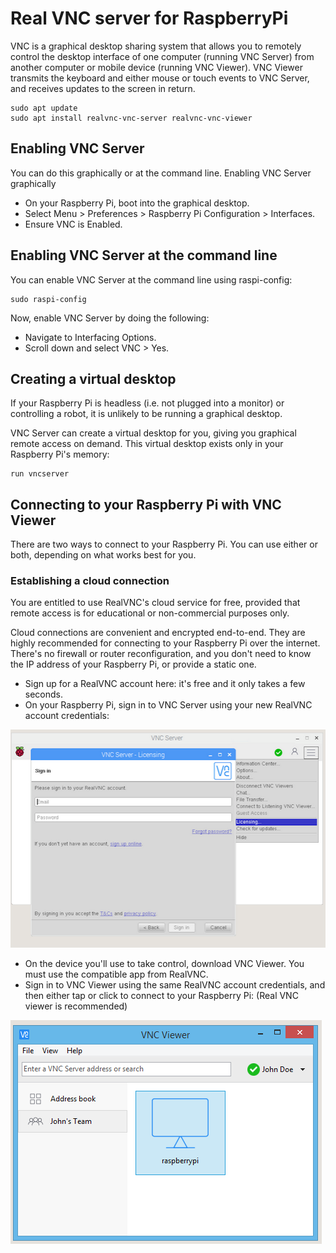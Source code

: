 # Real VNC server for RaspberryPi
VNC is a graphical desktop sharing system that allows you to remotely control the desktop interface of one computer (running VNC Server) from another computer or mobile device (running VNC Viewer). VNC Viewer transmits the keyboard and either mouse or touch events to VNC Server, and receives updates to the screen in return.

```shell
sudo apt update
sudo apt install realvnc-vnc-server realvnc-vnc-viewer
```


## Enabling VNC Server

You can do this graphically or at the command line.
Enabling VNC Server graphically

* On your Raspberry Pi, boot into the graphical desktop.
* Select Menu > Preferences > Raspberry Pi Configuration > Interfaces.
* Ensure VNC is Enabled.

## Enabling VNC Server at the command line

You can enable VNC Server at the command line using raspi-config:

```shell
sudo raspi-config
```

Now, enable VNC Server by doing the following:

* Navigate to Interfacing Options.
* Scroll down and select VNC > Yes.


## Creating a virtual desktop

If your Raspberry Pi is headless (i.e. not plugged into a monitor) or controlling a robot, it is unlikely to be running a graphical desktop.

VNC Server can create a virtual desktop for you, giving you graphical remote access on demand. This virtual desktop exists only in your Raspberry Pi's memory:

```shell
run vncserver
```

## Connecting to your Raspberry Pi with VNC Viewer

There are two ways to connect to your Raspberry Pi. You can use either or both, depending on what works best for you.

### Establishing a cloud connection

You are entitled to use RealVNC's cloud service for free, provided that remote access is for educational or non-commercial purposes only.

Cloud connections are convenient and encrypted end-to-end. They are highly recommended for connecting to your Raspberry Pi over the internet. There's no firewall or router reconfiguration, and you don't need to know the IP address of your Raspberry Pi, or provide a static one.

* Sign up for a RealVNC account here: it's free and it only takes a few seconds.
* On your Raspberry Pi, sign in to VNC Server using your new RealVNC account credentials:

![cloud connect](images/REALVNC_CLOUD_CONNECT.png)

* On the device you'll use to take control, download VNC Viewer. You must use the compatible app from RealVNC.
* Sign in to VNC Viewer using the same RealVNC account credentials, and then either tap or click to connect to your Raspberry Pi: (Real VNC viewer is recommended)

![vnc viewer](images/vnc_viewer.png)



